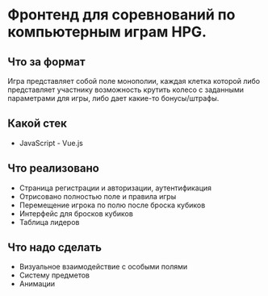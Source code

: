 # Фронтенд для соревнований по компьютерным играм HPG.
## Что за формат
Игра представляет собой поле монополии, каждая клетка которой либо представляет участнику возможность крутить колесо с заданными параметрами для игры, либо дает какие-то 
бонусы/штрафы.
## Какой стек
* JavaScript - Vue.js
## Что реализовано
* Страница регистрации и авторизации, аутентификация
* Отрисовано полностью поле и правила игры
* Перемещение игрока по полю после броска кубиков
* Интерфейс для бросков кубиков
* Таблица лидеров
## Что надо сделать
* Визуальное взаимодействие с особыми полями
* Систему предметов
* Анимации
